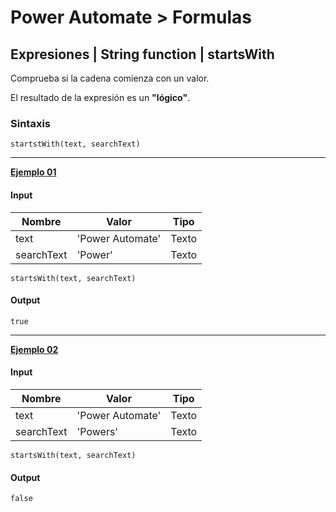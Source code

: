 # **Power Automate > Formulas**

## **Expresiones | String function | startsWith**

Comprueba si la cadena comienza con un valor.

El resultado de la expresión es un **"lógico"**.

### Sintaxis

```
startstWith(text, searchText)
```

----

**<u>Ejemplo 01</u>**

#### **Input**

<table>
    <thead>
        <tr>
            <th>Nombre</th>
            <th>Valor</th>
            <th>Tipo</th>
        </tr>
    </thead>
    <tbody>
        <tr>
            <td>text</td>
            <td>'Power Automate'</td>
            <td>Texto</td>
        </tr>
        <tr>
            <td>searchText</td>
            <td>'Power'</td>
            <td>Texto</td>
        </tr>
    </tbody>
</table>

```
startsWith(text, searchText)
```

#### **Output**

```
true
```

----

**<u>Ejemplo 02</u>**

#### **Input**

<table>
    <thead>
        <tr>
            <th>Nombre</th>
            <th>Valor</th>
            <th>Tipo</th>
        </tr>
    </thead>
    <tbody>
        <tr>
            <td>text</td>
            <td>'Power Automate'</td>
            <td>Texto</td>
        </tr>
        <tr>
            <td>searchText</td>
            <td>'Powers'</td>
            <td>Texto</td>
        </tr>
    </tbody>
</table>

```
startsWith(text, searchText)
```

#### **Output**

```
false
```